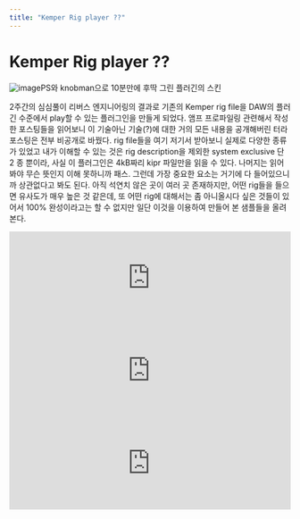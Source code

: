 ```yaml
---
title: "Kemper Rig player ??"
---
```

# Kemper Rig player ??

![image](3966550dfdfd47bdc390d3dbc6a41e90.png)PS와 knobman으로 10분만에 후딱 그린 플러긴의 스킨






2주간의 심심풀이 리버스 엔지니어링의 결과로 기존의 Kemper rig file을 DAW의 플러긴 수준에서 play할 수 있는 플러그인을 만들게 되었다. 앰프 프로파일링 관련해서 작성한 포스팅들을 읽어보니 이 기술아닌 기술(?)에 대한 거의 모든 내용을 공개해버린 터라 포스팅은 전부 비공개로 바꿨다. rig file들을 여기 저기서 받아보니 실제로 다양한 종류가 있었고 내가 이해할 수 있는 것은 rig description을 제외한 system exclusive 단 2 종 뿐이라, 사실 이 플러그인은 4kB짜리 kipr 파일만을 읽을 수 있다. 나머지는 읽어봐야 무슨 뜻인지 이해 못하니까 패스. 그런데 가장 중요한 요소는 거기에 다 들어있으니까 상관없다고 봐도 된다. 아직 석연치 않은 곳이 여러 곳 존재하지만, 어떤 rig들을 들으면 유사도가 매우 높은 것 같은데, 또 어떤 rig에 대해서는 좀 아니올시다 싶은 것들이 있어서 100% 완성이라고는 할 수 없지만 일단 이것을 이용하여 만들어 본 샘플들을 올려본다.
<iframe width="100%" height="166" scrolling="no" frameborder="no" src="https://w.soundcloud.com/player/?url=https%3A//api.soundcloud.com/tracks/249587551&amp;color=ff5500&amp;auto_play=false&amp;hide_related=false&amp;show_comments=true&amp;show_user=true&amp;show_reposts=false"></iframe>

<iframe width="100%" height="166" scrolling="no" frameborder="no" src="https://w.soundcloud.com/player/?url=https%3A//api.soundcloud.com/tracks/250130565&amp;color=ff5500&amp;auto_play=false&amp;hide_related=false&amp;show_comments=true&amp;show_user=true&amp;show_reposts=false"></iframe>

<iframe width="100%" height="166" scrolling="no" frameborder="no" src="https://w.soundcloud.com/player/?url=https%3A//api.soundcloud.com/tracks/249796026&amp;color=ff5500&amp;auto_play=false&amp;hide_related=false&amp;show_comments=true&amp;show_user=true&amp;show_reposts=false"></iframe>


